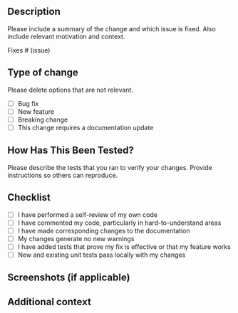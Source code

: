 ## Description

Please include a summary of the change and which issue is fixed. Also include relevant motivation and context.

Fixes # (issue)

## Type of change

Please delete options that are not relevant.

- [ ] Bug fix
- [ ] New feature
- [ ] Breaking change
- [ ] This change requires a documentation update

## How Has This Been Tested?

Please describe the tests that you ran to verify your changes. Provide instructions so others can reproduce.

## Checklist

- [ ] I have performed a self-review of my own code
- [ ] I have commented my code, particularly in hard-to-understand areas
- [ ] I have made corresponding changes to the documentation
- [ ] My changes generate no new warnings
- [ ] I have added tests that prove my fix is effective or that my feature works
- [ ] New and existing unit tests pass locally with my changes

## Screenshots (if applicable)

<!-- Add screenshots to help explain your changes -->

## Additional context

<!-- Add any other context about the pull request here -->
